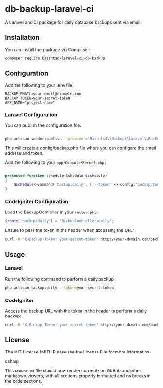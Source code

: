 # db-backup-laravel-ci
A Laravel and CI package for daily database backups sent via email



## Installation

You can install the package via Composer:

```bash
composer require basantsd/laravel-ci-db-backup
```

## Configuration

Add the following to your .env file:

```
BACKUP_EMAIL=your-email@example.com
BACKUP_TOKEN=your-secret-token
APP_NAME="project-name"
```

### Laravel Configuration

You can publish the configuration file:

```bash

php artisan vendor:publish --provider="Basantsd\\Backup\\Laravel\\BackupServiceProvider" --tag="config"
```

This will create a config/backup.php file where you can configure the email address and token.

Add the following to your ```app/Console/Kernel.php:```

```php

protected function schedule(Schedule $schedule)
{
    $schedule->command('backup:daily', ['--token' => config('backup.token')])->daily();
}
```

### CodeIgniter Configuration

Load the BackupController in your ```routes.php```:

```php
$route['backup/daily'] = 'BackupController/daily';
```

Ensure to pass the token in the header when accessing the URL:

```bash
curl -H "X-Backup-Token: your-secret-token" http://your-domain.com/backup/daily
```

## Usage
### Laravel

Run the following command to perform a daily backup:

```bash
php artisan backup:daily --token=your-secret-token
```

### CodeIgniter

Access the backup URL with the token in the header to perform a daily backup:

```bash
curl -H "X-Backup-Token: your-secret-token" http://your-domain.com/backup/daily
```

## License

The MIT License (MIT). Please see the License File for more information.

csharp


This `README.md` file should now render correctly on GitHub and other markdown viewers, with all sections properly formatted and no breaks in the code sections.
